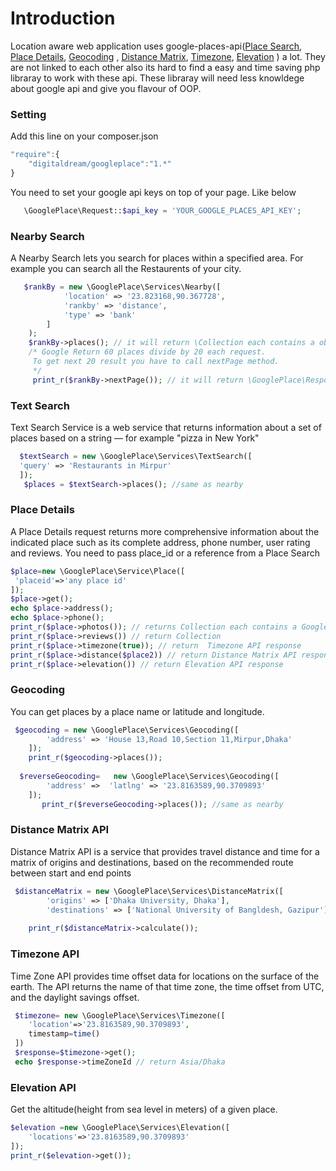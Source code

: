 # Introduction
Location aware web application uses google-places-api([Place Search](http://github.com), [Place Details](https://developers.google.com/places/web-service/details), [Geocoding](https://developers.google.com/maps/documentation/geocoding/start) , [Distance Matrix](https://developers.google.com/maps/documentation/distance-matrix/start), [Timezone](https://developers.google.com/maps/documentation/timezone/intro), [Elevation](https://developers.google.com/maps/documentation/elevation/start)
) a lot. They are not linked to each other also its hard to find a easy and time saving php libraray to work with these api. These libraray will need less knowldege about google api and give you flavour of OOP.
### Setting
Add this line on your composer.json
```javascript
"require":{
    "digitaldream/googleplace":"1.*"
}
```
You need to set your google api keys on top of your page. Like below
```php
   \GooglePlace\Request::$api_key = 'YOUR_GOOGLE_PLACES_API_KEY';
 ```
 
### Nearby Search
A Nearby Search lets you search for places within a specified area. For example you can search all the Restaurents of your city.
```php
   $rankBy = new \GooglePlace\Services\Nearby([
            'location' => '23.823168,90.367728',
            'rankby' => 'distance',
            'type' => 'bank'
        ]
    );
    $rankBy->places(); // it will return \Collection each contains a object of GooglePlace\Service\Place
    /* Google Return 60 places divide by 20 each request.
     To get next 20 result you have to call nextPage method.
     */
     print_r($rankBy->nextPage()); // it will return \GooglePlace\Response
```
### Text Search
Text Search Service is a web service that returns information about a set of places based on a string — for example "pizza in New York" 

```php
  $textSearch = new \GooglePlace\Services\TextSearch([
  'query' => 'Restaurants in Mirpur'
  ]);
   $places = $textSearch->places(); //same as nearby
```
### Place Details
A Place Details request returns more comprehensive information about the indicated place such as its complete address, phone number, user rating and reviews. You need to pass place_id or a reference from a Place Search

```php
$place=new \GooglePlace\Service\Place([
 'placeid'=>'any place id'
]);
$place->get();
echo $place->address();
echo $place->phone();
print_r($place->photos()); // returns Collection each contains a GooglePlace\Helpers\PlacePhoto object
print_r($place->reviews()) // return Collection
print_r($place->timezone(true)); // return  Timezone API response
print_r($place->distance($place2)) // return Distance Matrix API response
print_r($place->elevation()) // return Elevation API response
```
### Geocoding
You can get places by a place name or latitude and longitude.
```php
 $geocoding = new \GooglePlace\Services\Geocoding([
        'address' => 'House 13,Road 10,Section 11,Mirpur,Dhaka'
    ]);
    print_r($geocoding->places());
    
  $reverseGeocoding=   new \GooglePlace\Services\Geocoding([
        'address' =>  'latlng' => '23.8163589,90.3709893'
    ]);
       print_r($reverseGeocoding->places()); //same as nearby
```
### Distance Matrix API
Distance Matrix API is a service that provides travel distance and time for a matrix of origins and destinations, based on the recommended route between start and end points

```php
 $distanceMatrix = new \GooglePlace\Services\DistanceMatrix([
        'origins' => ['Dhaka University, Dhaka'],
        'destinations' => ['National University of Bangldesh, Gazipur']]);
        
    print_r($distanceMatrix->calculate());
```
### Timezone API
Time Zone API provides time offset data for locations on the surface of the earth. The API returns the name of that time zone, the time offset from UTC, and the daylight savings offset.
```php
 $timezone= new \GooglePlace\Services\Timezone([
    'location'=>'23.8163589,90.3709893',
    timestamp=time()
 ])
 $response=$timezone->get();
 echo $response->timeZoneId // return Asia/Dhaka
```

### Elevation API
Get the altitude(height from sea level in meters) of a given place. 
```php
$elevation =new \GooglePlace\Services\Elevation([
    'locations'=>'23.8163589,90.3709893'
]);
print_r($elevation->get()); 
```

